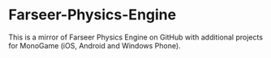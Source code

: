 Farseer-Physics-Engine
======================

This is a mirror of Farseer Physics Engine on GitHub with additional projects for MonoGame (iOS, Android and Windows Phone).
